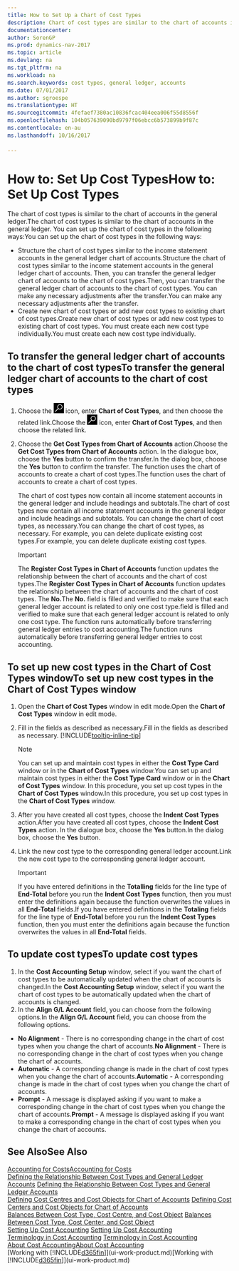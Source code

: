 ```yaml
---
title: How to Set Up a Chart of Cost Types
description: Chart of cost types are similar to the chart of accounts in the general ledger.
documentationcenter: 
author: SorenGP
ms.prod: dynamics-nav-2017
ms.topic: article
ms.devlang: na
ms.tgt_pltfrm: na
ms.workload: na
ms.search.keywords: cost types, general ledger, accounts
ms.date: 07/01/2017
ms.author: sgroespe
ms.translationtype: HT
ms.sourcegitcommit: 4fefaef7380ac10836fcac404eea006f55d8556f
ms.openlocfilehash: 104b057639090bd9797f06ebcc6b573899b9f87c
ms.contentlocale: en-au
ms.lasthandoff: 10/16/2017

---
```

# <a name="how-to-set-up-cost-types"></a><span data-ttu-id="1bfa2-103">How to: Set Up Cost Types</span><span class="sxs-lookup"><span data-stu-id="1bfa2-103">How to: Set Up Cost Types</span></span>
<span data-ttu-id="1bfa2-104">The chart of cost types is similar to the chart of accounts in the general ledger.</span><span class="sxs-lookup"><span data-stu-id="1bfa2-104">The chart of cost types is similar to the chart of accounts in the general ledger.</span></span> <span data-ttu-id="1bfa2-105">You can set up the chart of cost types in the following ways:</span><span class="sxs-lookup"><span data-stu-id="1bfa2-105">You can set up the chart of cost types in the following ways:</span></span>  

-   <span data-ttu-id="1bfa2-106">Structure the chart of cost types similar to the income statement accounts in the general ledger chart of accounts.</span><span class="sxs-lookup"><span data-stu-id="1bfa2-106">Structure the chart of cost types similar to the income statement accounts in the general ledger chart of accounts.</span></span> <span data-ttu-id="1bfa2-107">Then, you can transfer the general ledger chart of accounts to the chart of cost types.</span><span class="sxs-lookup"><span data-stu-id="1bfa2-107">Then, you can transfer the general ledger chart of accounts to the chart of cost types.</span></span> <span data-ttu-id="1bfa2-108">You can make any necessary adjustments after the transfer.</span><span class="sxs-lookup"><span data-stu-id="1bfa2-108">You can make any necessary adjustments after the transfer.</span></span>  
-   <span data-ttu-id="1bfa2-109">Create new chart of cost types or add new cost types to existing chart of cost types.</span><span class="sxs-lookup"><span data-stu-id="1bfa2-109">Create new chart of cost types or add new cost types to existing chart of cost types.</span></span> <span data-ttu-id="1bfa2-110">You must create each new cost type individually.</span><span class="sxs-lookup"><span data-stu-id="1bfa2-110">You must create each new cost type individually.</span></span>  

## <a name="to-transfer-the-general-ledger-chart-of-accounts-to-the-chart-of-cost-types"></a><span data-ttu-id="1bfa2-111">To transfer the general ledger chart of accounts to the chart of cost types</span><span class="sxs-lookup"><span data-stu-id="1bfa2-111">To transfer the general ledger chart of accounts to the chart of cost types</span></span>  
1.  <span data-ttu-id="1bfa2-112">Choose the ![Search for Page or Report](media/ui-search/search_small.png "Search for Page or Report icon") icon, enter **Chart of Cost Types**, and then choose the related link.</span><span class="sxs-lookup"><span data-stu-id="1bfa2-112">Choose the ![Search for Page or Report](media/ui-search/search_small.png "Search for Page or Report icon") icon, enter **Chart of Cost Types**, and then choose the related link.</span></span>  
2.  <span data-ttu-id="1bfa2-113">Choose the **Get Cost Types from Chart of Accounts** action.</span><span class="sxs-lookup"><span data-stu-id="1bfa2-113">Choose the **Get Cost Types from Chart of Accounts** action.</span></span> <span data-ttu-id="1bfa2-114">In the dialogue box, choose the **Yes** button to confirm the transfer.</span><span class="sxs-lookup"><span data-stu-id="1bfa2-114">In the dialog box, choose the **Yes** button to confirm the transfer.</span></span> <span data-ttu-id="1bfa2-115">The function uses the chart of accounts to create a chart of cost types.</span><span class="sxs-lookup"><span data-stu-id="1bfa2-115">The function uses the chart of accounts to create a chart of cost types.</span></span>  

    <span data-ttu-id="1bfa2-116">The chart of cost types now contain all income statement accounts in the general ledger and include headings and subtotals.</span><span class="sxs-lookup"><span data-stu-id="1bfa2-116">The chart of cost types now contain all income statement accounts in the general ledger and include headings and subtotals.</span></span> <span data-ttu-id="1bfa2-117">You can change the chart of cost types, as necessary.</span><span class="sxs-lookup"><span data-stu-id="1bfa2-117">You can change the chart of cost types, as necessary.</span></span> <span data-ttu-id="1bfa2-118">For example, you can delete duplicate existing cost types.</span><span class="sxs-lookup"><span data-stu-id="1bfa2-118">For example, you can delete duplicate existing cost types.</span></span>  

    > [!IMPORTANT]  
    >  <span data-ttu-id="1bfa2-119">The **Register Cost Types in Chart of Accounts** function updates the relationship between the chart of accounts and the chart of cost types.</span><span class="sxs-lookup"><span data-stu-id="1bfa2-119">The **Register Cost Types in Chart of Accounts** function updates the relationship between the chart of accounts and the chart of cost types.</span></span> <span data-ttu-id="1bfa2-120">The **No.**</span><span class="sxs-lookup"><span data-stu-id="1bfa2-120">The **No.**</span></span> <span data-ttu-id="1bfa2-121">field is filled and verified to make sure that each general ledger account is related to only one cost type.</span><span class="sxs-lookup"><span data-stu-id="1bfa2-121">field is filled and verified to make sure that each general ledger account is related to only one cost type.</span></span> <span data-ttu-id="1bfa2-122">The function runs automatically before transferring general ledger entries to cost accounting.</span><span class="sxs-lookup"><span data-stu-id="1bfa2-122">The function runs automatically before transferring general ledger entries to cost accounting.</span></span>  

## <a name="to-set-up-new-cost-types-in-the-chart-of-cost-types-window"></a><span data-ttu-id="1bfa2-123">To set up new cost types in the Chart of Cost Types window</span><span class="sxs-lookup"><span data-stu-id="1bfa2-123">To set up new cost types in the Chart of Cost Types window</span></span>  
1.  <span data-ttu-id="1bfa2-124">Open the **Chart of Cost Types** window in edit mode.</span><span class="sxs-lookup"><span data-stu-id="1bfa2-124">Open the **Chart of Cost Types** window in edit mode.</span></span>  
2.  <span data-ttu-id="1bfa2-125">Fill in the fields as described as necessary.</span><span class="sxs-lookup"><span data-stu-id="1bfa2-125">Fill in the fields as described as necessary.</span></span> [!INCLUDE[tooltip-inline-tip](includes/tooltip-inline-tip_md.md)]

    > [!NOTE]  
    >  <span data-ttu-id="1bfa2-126">You can set up and maintain cost types in either the **Cost Type Card** window or in the **Chart of Cost Types** window.</span><span class="sxs-lookup"><span data-stu-id="1bfa2-126">You can set up and maintain cost types in either the **Cost Type Card** window or in the **Chart of Cost Types** window.</span></span> <span data-ttu-id="1bfa2-127">In this procedure, you set up cost types in the **Chart of Cost Types** window.</span><span class="sxs-lookup"><span data-stu-id="1bfa2-127">In this procedure, you set up cost types in the **Chart of Cost Types** window.</span></span>

3.  <span data-ttu-id="1bfa2-128">After you have created all cost types, choose the **Indent Cost Types** action.</span><span class="sxs-lookup"><span data-stu-id="1bfa2-128">After you have created all cost types, choose the **Indent Cost Types** action.</span></span> <span data-ttu-id="1bfa2-129">In the dialogue box, choose the **Yes** button.</span><span class="sxs-lookup"><span data-stu-id="1bfa2-129">In the dialog box, choose the **Yes** button.</span></span>  
4.  <span data-ttu-id="1bfa2-130">Link the new cost type to the corresponding general ledger account.</span><span class="sxs-lookup"><span data-stu-id="1bfa2-130">Link the new cost type to the corresponding general ledger account.</span></span>  

    > [!IMPORTANT]  
    >  <span data-ttu-id="1bfa2-131">If you have entered definitions in the **Totalling** fields for the line type of **End-Total** before you run the **Indent Cost Types** function, then you must enter the definitions again because the function overwrites the values in all **End-Total** fields.</span><span class="sxs-lookup"><span data-stu-id="1bfa2-131">If you have entered definitions in the **Totaling** fields for the line type of **End-Total** before you run the **Indent Cost Types** function, then you must enter the definitions again because the function overwrites the values in all **End-Total** fields.</span></span>  

## <a name="to-update-cost-types"></a><span data-ttu-id="1bfa2-132">To update cost types</span><span class="sxs-lookup"><span data-stu-id="1bfa2-132">To update cost types</span></span>  
1.  <span data-ttu-id="1bfa2-133">In the **Cost Accounting Setup** window, select if you want the chart of cost types to be automatically updated when the chart of accounts is changed.</span><span class="sxs-lookup"><span data-stu-id="1bfa2-133">In the **Cost Accounting Setup** window, select if you want the chart of cost types to be automatically updated when the chart of accounts is changed.</span></span>  
2.  <span data-ttu-id="1bfa2-134">In the **Align G/L Account** field, you can choose from the following options.</span><span class="sxs-lookup"><span data-stu-id="1bfa2-134">In the **Align G/L Account** field, you can choose from the following options.</span></span>  

- <span data-ttu-id="1bfa2-135">**No Alignment** - There is no corresponding change in the chart of cost types when you change the chart of accounts.</span><span class="sxs-lookup"><span data-stu-id="1bfa2-135">**No Alignment** - There is no corresponding change in the chart of cost types when you change the chart of accounts.</span></span>  
- <span data-ttu-id="1bfa2-136">**Automatic** - A corresponding change is made in the chart of cost types when you change the chart of accounts.</span><span class="sxs-lookup"><span data-stu-id="1bfa2-136">**Automatic** - A corresponding change is made in the chart of cost types when you change the chart of accounts.</span></span>  
- <span data-ttu-id="1bfa2-137">**Prompt** - A message is displayed asking if you want to make a corresponding change in the chart of cost types when you change the chart of accounts.</span><span class="sxs-lookup"><span data-stu-id="1bfa2-137">**Prompt** - A message is displayed asking if you want to make a corresponding change in the chart of cost types when you change the chart of accounts.</span></span>  

## <a name="see-also"></a><span data-ttu-id="1bfa2-138">See Also</span><span class="sxs-lookup"><span data-stu-id="1bfa2-138">See Also</span></span>  
[<span data-ttu-id="1bfa2-139">Accounting for Costs</span><span class="sxs-lookup"><span data-stu-id="1bfa2-139">Accounting for Costs</span></span>](finance-manage-cost-accounting.md)  
<span data-ttu-id="1bfa2-140">[Defining the Relationship Between Cost Types and General Ledger Accounts](finance-defining-the-relationship-between-cost-types-and-general-ledger-accounts.md) </span><span class="sxs-lookup"><span data-stu-id="1bfa2-140">[Defining the Relationship Between Cost Types and General Ledger Accounts](finance-defining-the-relationship-between-cost-types-and-general-ledger-accounts.md) </span></span>  
<span data-ttu-id="1bfa2-141">[Defining Cost Centres and Cost Objects for Chart of Accounts](finance-defining-cost-centers-and-cost-objects-for-chart-of-accounts.md) </span><span class="sxs-lookup"><span data-stu-id="1bfa2-141">[Defining Cost Centers and Cost Objects for Chart of Accounts](finance-defining-cost-centers-and-cost-objects-for-chart-of-accounts.md) </span></span>  
<span data-ttu-id="1bfa2-142">[Balances Between Cost Type, Cost Centre, and Cost Object](finance-balances-between-cost-type-cost-center-and-cost-object.md) </span><span class="sxs-lookup"><span data-stu-id="1bfa2-142">[Balances Between Cost Type, Cost Center, and Cost Object](finance-balances-between-cost-type-cost-center-and-cost-object.md) </span></span>  
<span data-ttu-id="1bfa2-143">[Setting Up Cost Accounting](finance-set-up-cost-accounting.md) </span><span class="sxs-lookup"><span data-stu-id="1bfa2-143">[Setting Up Cost Accounting](finance-set-up-cost-accounting.md) </span></span>  
<span data-ttu-id="1bfa2-144">[Terminology in Cost Accounting](finance-terminology-in-cost-accounting.md) </span><span class="sxs-lookup"><span data-stu-id="1bfa2-144">[Terminology in Cost Accounting](finance-terminology-in-cost-accounting.md) </span></span>  
[<span data-ttu-id="1bfa2-145">About Cost Accounting</span><span class="sxs-lookup"><span data-stu-id="1bfa2-145">About Cost Accounting</span></span>](finance-about-cost-accounting.md)  
<span data-ttu-id="1bfa2-146">[Working with [!INCLUDE[d365fin](includes/d365fin_md.md)]](ui-work-product.md)</span><span class="sxs-lookup"><span data-stu-id="1bfa2-146">[Working with [!INCLUDE[d365fin](includes/d365fin_md.md)]](ui-work-product.md)</span></span>

